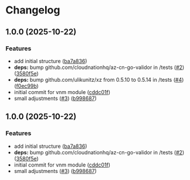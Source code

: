 # Changelog

## 1.0.0 (2025-10-22)


### Features

* add initial structure ([ba7a836](https://github.com/CloudNationHQ/terraform-azure-vnm/commit/ba7a836b2eb04481f3fc75c05e8647f2e4e11059))
* **deps:** bump github.com/cloudnationhq/az-cn-go-validor in /tests ([#2](https://github.com/CloudNationHQ/terraform-azure-vnm/issues/2)) ([3580f5e](https://github.com/CloudNationHQ/terraform-azure-vnm/commit/3580f5e28c7cbcb907feb66f2ccd5ba95a855505))
* **deps:** bump github.com/ulikunitz/xz from 0.5.10 to 0.5.14 in /tests ([#4](https://github.com/CloudNationHQ/terraform-azure-vnm/issues/4)) ([f0ec99b](https://github.com/CloudNationHQ/terraform-azure-vnm/commit/f0ec99b2fc5b03bdf9bd48df0120c30d8647cd2c))
* initial commit for vnm module ([cddc01f](https://github.com/CloudNationHQ/terraform-azure-vnm/commit/cddc01f441067f34f1303a57d758d0a7f3969bbe))
* small adjustments ([#3](https://github.com/CloudNationHQ/terraform-azure-vnm/issues/3)) ([b998687](https://github.com/CloudNationHQ/terraform-azure-vnm/commit/b9986875c6e013052d9ba4042db148f552a93a9d))

## 1.0.0 (2025-10-22)


### Features

* add initial structure ([ba7a836](https://github.com/CloudNationHQ/terraform-azure-vnm/commit/ba7a836b2eb04481f3fc75c05e8647f2e4e11059))
* **deps:** bump github.com/cloudnationhq/az-cn-go-validor in /tests ([#2](https://github.com/CloudNationHQ/terraform-azure-vnm/issues/2)) ([3580f5e](https://github.com/CloudNationHQ/terraform-azure-vnm/commit/3580f5e28c7cbcb907feb66f2ccd5ba95a855505))
* initial commit for vnm module ([cddc01f](https://github.com/CloudNationHQ/terraform-azure-vnm/commit/cddc01f441067f34f1303a57d758d0a7f3969bbe))
* small adjustments ([#3](https://github.com/CloudNationHQ/terraform-azure-vnm/issues/3)) ([b998687](https://github.com/CloudNationHQ/terraform-azure-vnm/commit/b9986875c6e013052d9ba4042db148f552a93a9d))

